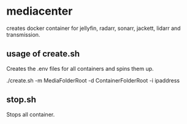 # mediacenter

creates docker container for jellyfin, radarr, sonarr, jackett, lidarr and transmission.

## usage of create.sh
Creates the .env files for all containers and spins them up.

./create.sh -m MediaFolderRoot -d ContainerFolderRoot -i ipaddress 

## stop.sh
Stops all container.


